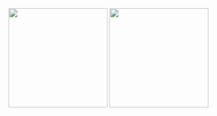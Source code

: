 <div id = "header" align="center">
  <img src="https://media.giphy.com/media/IhOTyxw1dOMI3KlBlc/giphy.gif" width="200" "height=200"/>
  <img src="https://media.giphy.com/media/7uhrpnv9mibtyFHR0l/giphy.gif" width="200" "height=200"/>
</div>

<!--
**chrissy-hi/chrissy-hi** is a ✨ _special_ ✨ repository because its `README.md` (this file) appears on your GitHub profile.

Here are some ideas to get you started:

- 🔭 I’m currently working on ...
- 🌱 I’m currently learning ...
- 👯 I’m looking to collaborate on ...
- 🤔 I’m looking for help with ...
- 💬 Ask me about ...
- 📫 How to reach me: ...
- 😄 Pronouns: ...
- ⚡ Fun fact: ...
-->
